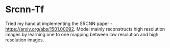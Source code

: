 # Srcnn-Tf

Tried my hand at implementing the SRCNN paper - https://arxiv.org/abs/1501.00092. Model mainly reconstructs high resolution images by learning one to one mapping between low resolution and high resolution images.  
